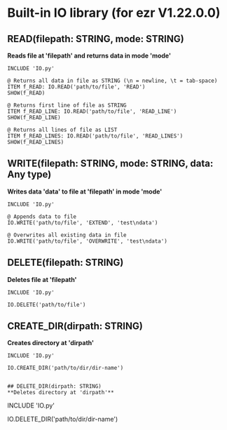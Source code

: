 # Built-in IO library (for ezr V1.22.0.0)
## READ(filepath: STRING, mode: STRING)
**Reads file at 'filepath' and returns data in mode 'mode'**
```
INCLUDE 'IO.py'

@ Returns all data in file as STRING (\n = newline, \t = tab-space)
ITEM f_READ: IO.READ('path/to/file', 'READ')
SHOW(f_READ)

@ Returns first line of file as STRING
ITEM f_READ_LINE: IO.READ('path/to/file', 'READ_LINE')
SHOW(f_READ_LINE)

@ Returns all lines of file as LIST
ITEM f_READ_LINES: IO.READ('path/to/file', 'READ_LINES')
SHOW(f_READ_LINES)
```

## WRITE(filepath: STRING, mode: STRING, data: Any type)
**Writes data 'data' to file at 'filepath' in mode 'mode'**
```
INCLUDE 'IO.py'

@ Appends data to file
IO.WRITE('path/to/file', 'EXTEND', 'test\ndata')

@ Overwrites all existing data in file
IO.WRITE('path/to/file', 'OVERWRITE', 'test\ndata')
```

## DELETE(filepath: STRING)
**Deletes file at 'filepath'**
```
INCLUDE 'IO.py'

IO.DELETE('path/to/file')
```

## CREATE_DIR(dirpath: STRING)
**Creates directory at 'dirpath'**
```
INCLUDE 'IO.py'

IO.CREATE_DIR('path/to/dir/dir-name')
```
```

## DELETE_DIR(dirpath: STRING)
**Deletes directory at 'dirpath'**
```
INCLUDE 'IO.py'

IO.DELETE_DIR('path/to/dir/dir-name')
```